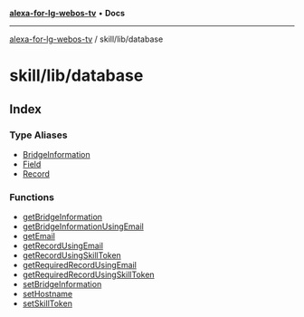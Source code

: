 [**alexa-for-lg-webos-tv**](../../../README.md) • **Docs**

***

[alexa-for-lg-webos-tv](../../../modules.md) / skill/lib/database

# skill/lib/database

## Index

### Type Aliases

- [BridgeInformation](type-aliases/BridgeInformation.md)
- [Field](type-aliases/Field.md)
- [Record](type-aliases/Record.md)

### Functions

- [getBridgeInformation](functions/getBridgeInformation.md)
- [getBridgeInformationUsingEmail](functions/getBridgeInformationUsingEmail.md)
- [getEmail](functions/getEmail.md)
- [getRecordUsingEmail](functions/getRecordUsingEmail.md)
- [getRecordUsingSkillToken](functions/getRecordUsingSkillToken.md)
- [getRequiredRecordUsingEmail](functions/getRequiredRecordUsingEmail.md)
- [getRequiredRecordUsingSkillToken](functions/getRequiredRecordUsingSkillToken.md)
- [setBridgeInformation](functions/setBridgeInformation.md)
- [setHostname](functions/setHostname.md)
- [setSkillToken](functions/setSkillToken.md)
